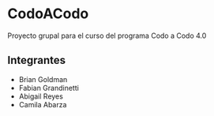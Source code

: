 # CodoACodo
Proyecto grupal para el curso del programa Codo a Codo 4.0

## Integrantes
- Brian Goldman
- Fabian Grandinetti
- Abigail Reyes 
- Camila Abarza
